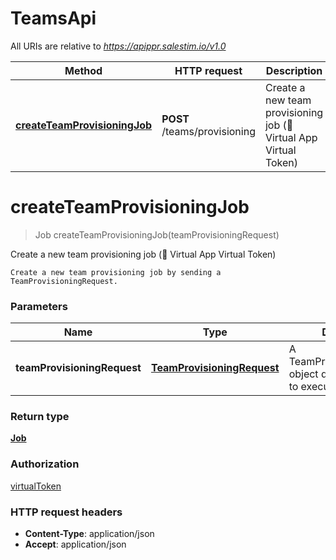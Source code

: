 # TeamsApi

All URIs are relative to *https://apippr.salestim.io/v1.0*

Method | HTTP request | Description
------------- | ------------- | -------------
[**createTeamProvisioningJob**](TeamsApi.md#createTeamProvisioningJob) | **POST** /teams/provisioning | Create a new team provisioning job (🔐 Virtual App Virtual Token)


<a name="createTeamProvisioningJob"></a>
# **createTeamProvisioningJob**
> Job createTeamProvisioningJob(teamProvisioningRequest)

Create a new team provisioning job (🔐 Virtual App Virtual Token)

    Create a new team provisioning job by sending a TeamProvisioningRequest.

### Parameters

Name | Type | Description  | Notes
------------- | ------------- | ------------- | -------------
 **teamProvisioningRequest** | [**TeamProvisioningRequest**](..//Models/TeamProvisioningRequest.md)| A TeamProvisioningRequest object describing the job to execute. |

### Return type

[**Job**](..//Models/Job.md)

### Authorization

[virtualToken](../README.md#virtualToken)

### HTTP request headers

- **Content-Type**: application/json
- **Accept**: application/json

